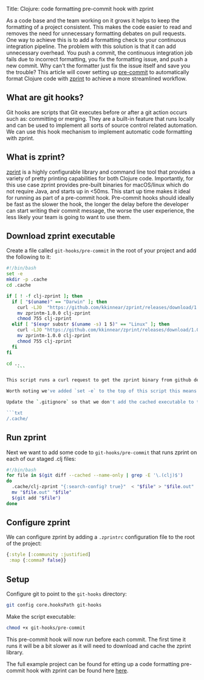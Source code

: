 Title: Clojure: code formatting pre-commit hook with zprint

As a code base and the team working on it grows it helps to keep the formatting of a project consistent. This makes the code easier to read and removes the need for unnecessary formatting debates on pull requests. One way to achieve this is to add a formatting check to your continuous integration pipeline. The problem with this solution is that it can add unnecessary overhead. You push a commit, the continuous integration job fails due to incorrect formatting, you fix the formatting issue, and push a new commit. Why can't the formatter just fix the issue itself and save you the trouble? This article will cover setting up [pre-commit](https://git-scm.com/book/en/v2/Customizing-Git-Git-Hooks) to automatically format Clojure code with [zprint](https://github.com/kkinnear/zprint) to achieve a more streamlined workflow.

## What are git hooks?

Git hooks are scripts that Git executes before or after a git action occurs such as: committing or merging. They are a built-in feature that runs locally and can be used to implement all sorts of source control related automation. We can use this hook mechanism to implement automatic code formatting with zprint.

## What is zprint?

[zprint](https://github.com/kkinnear/zprint) is a highly configurable library and command line tool that provides a variety of pretty printing capabilities for both Clojure code. Importantly, for this use case zprint provides pre-built binaries for macOS/linux which do not require Java, and starts up in <50ms. This start up time makes it ideal for running as part of a pre-commit hook. Pre-commit hooks should ideally be fast as the slower the hook, the longer the delay before the developer can start writing their commit message, the worse the user experience, the less likely your team is going to want to use them.

## Download zprint executable

Create a file called `git-hooks/pre-commit` in the root of your project and add the following to it:

```Bash
#!/bin/bash
set -e
mkdir -p .cache
cd .cache

if [ ! -f clj-zprint ]; then
  if [ "$(uname)" == "Darwin" ]; then
    curl -LJO  "https://github.com/kkinnear/zprint/releases/download/1.0.0/zprintm-1.0.0"
    mv zprintm-1.0.0 clj-zprint
    chmod 755 clj-zprint
  elif [ "$(expr substr $(uname -s) 1 5)" == "Linux" ]; then
    curl -LJO "https://github.com/kkinnear/zprint/releases/download/1.0.0/zprintl-1.0.0"
    mv zprintm-1.0.0 clj-zprint
    chmod 755 clj-zprint
  fi
fi

cd ..
    ```

This script runs a curl request to get the zprint binary from github depending on your operating system and caches it. This isn't ideal as the binary won't be shared across projects, but at the time of writing zprint doesn't have a [homebrew](https://brew.sh/) formula (I'll cover rolling our own brew formula in a separate blog post).

Worth noting we've added `set -e` to the top of this script this means it will exit as soon as there is an error. This means it won't run if we fail to download the executable preventing unexpected output.

Update the `.gitignore` so that we don't add the cached executable to the project source control:

```txt
/.cache/
```

## Run zprint

Next we want to add some code to `git-hooks/pre-commit` that runs zprint on each of our staged .clj files:

```Bash
#!/bin/bash
for file in $(git diff --cached --name-only | grep -E '\.(clj)$')
do
  .cache/clj-zprint "{:search-config? true}"  < "$file" > "$file.out"
  mv "$file.out" "$file"
  $(git add "$file")
done
```

## Configure zprint

We can configure zprint by adding a `.zprintrc` configuration file to the root of the project:

```clojure
{:style [:community :justified]
 :map {:comma? false}}
```

## Setup

Configure git to point to the `git-hooks` directory:

```bash
git config core.hooksPath git-hooks
```

Make the script executable:

```bash
chmod +x git-hooks/pre-commit
```

This pre-commit hook will now run before each commit. The first time it runs it will be a bit slower as it will need to download and cache the zprint library.

The full example project can be found for etting up a code formatting pre-commit hook with zprint can be found here
[here](https://github.com/andersmurphy/clj-cookbook/blob/master/README.md).
